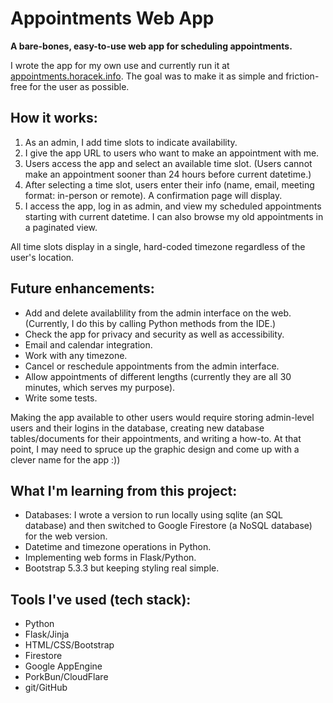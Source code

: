 # Appointments Web App

**A bare-bones, easy-to-use web app for scheduling appointments.** 

I wrote the app for my own use and currently run it at 
[appointments.horacek.info](https://appointments.horacek.info). 
The goal was to make it as simple and friction-free for the user as possible.

## How it works:
1. As an admin, I add time slots to indicate availability.
1. I give the app URL to users who want to make an appointment with me.
1. Users access the app and select an available time slot. (Users cannot make an
appointment sooner than 24 hours before current datetime.)
1. After selecting a time slot, users enter their info (name, email, 
meeting format: in-person or remote). A confirmation page will display.
1. I access the app, log in as admin, and view my scheduled appointments starting
with current datetime. I can also browse my old appointments in a paginated view.

All time slots display in a single, hard-coded timezone regardless of the user's
location.

## Future enhancements:
- Add and delete availablility from the admin interface on the web. 
(Currently, I do this by calling Python methods from the IDE.)
- Check the app for privacy and security as well as accessibility.
- Email and calendar integration.
- Work with any timezone.
- Cancel or reschedule appointments from the admin interface.
- Allow appointments of different lengths (currently they are all 30 minutes,
which serves my purpose).
- Write some tests.

Making the app available to other users would require storing 
admin-level users and their logins in the database, creating new database 
tables/documents for their appointments, and writing a how-to. At that point, 
I may need to spruce up the graphic design and come up with a clever name for 
the app :))

## What I'm learning from this project:
- Databases: I wrote a version to run locally using sqlite (an SQL database) and
then switched to Google Firestore (a NoSQL database) for the web version.
- Datetime and timezone operations in Python.
- Implementing web forms in Flask/Python.
- Bootstrap 5.3.3 but keeping styling real simple. 

## Tools I've used (tech stack):
- Python
- Flask/Jinja
- HTML/CSS/Bootstrap
- Firestore
- Google AppEngine
- PorkBun/CloudFlare
- git/GitHub